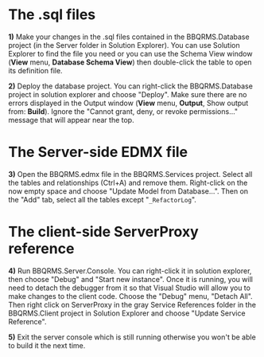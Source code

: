 # The .sql files #
**1)** Make your changes in the .sql files contained in the BBQRMS.Database project (in the Server folder in Solution Explorer). You can use Solution Explorer to find the file you need or you can use the Schema View window (**View** menu, **Database Schema View**) then double-click the table to open its definition file.

**2)** Deploy the database project. You can right-click the BBQRMS.Database project in solution explorer and choose "Deploy". Make sure there are no errors displayed in the Output window (**View** menu, **Output**, Show output from: **Build**). Ignore the "Cannot grant, deny, or revoke permissions..." message that will appear near the top.

# The Server-side EDMX file #
**3)** Open the BBQRMS.edmx file in the BBQRMS.Services project. Select all the tables and relationships (Ctrl+A) and remove them. Right-click on the now empty space and choose "Update Model from Database...". Then on the "Add" tab, select all the tables except "`_RefactorLog`".

# The client-side ServerProxy reference #
**4)** Run BBQRMS.Server.Console. You can right-click it in solution explorer, then choose "Debug" and "Start new instance". Once it is running, you will need to detach the debugger from it so that Visual Studio will allow you to make changes to the client code. Choose the "Debug" menu, "Detach All". Then right click on ServerProxy in the gray Service References folder in the BBQRMS.Client project in Solution Explorer and choose "Update Service Reference".

**5)** Exit the server console which is still running otherwise you won't be able to build it the next time.